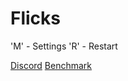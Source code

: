 # Flicks

'M' - Settings 'R' - Restart

[Discord](https://discord.gg/5vpHWGREyp)
[Benchmark](https://docs.google.com/spreadsheets/d/1WFDgWRZb1-THblYdKlcSBq5F4oBvPdz6dkklRwYtrfE/edit?gid=0#gid=0)
